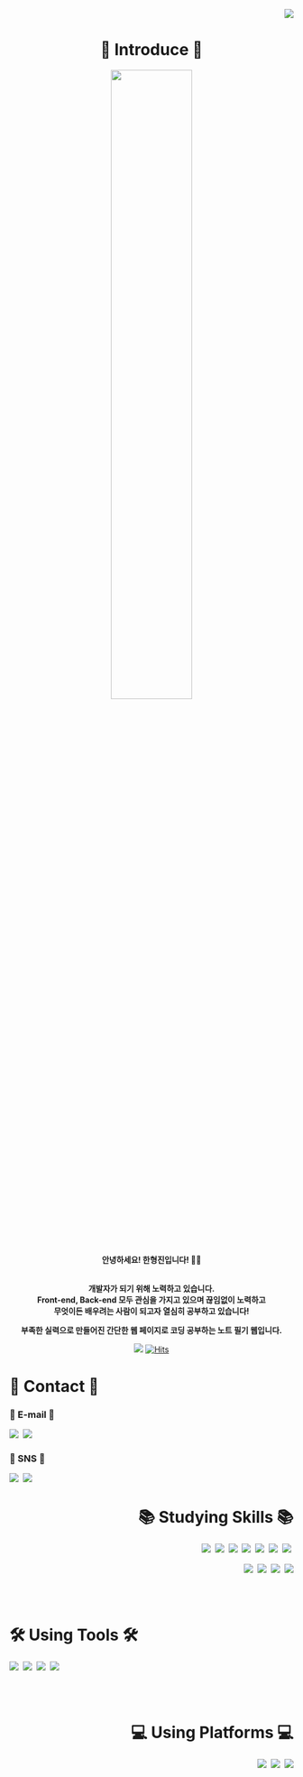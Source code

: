 <p align="right">
 <img src="https://capsule-render.vercel.app/api?type=slice&color=424242&height=300&section=header&text=Hello,%20World!&fontSize=90&fontAlign=60&fontAlignY=37.5&fontColor=FFFFFF&desc=😁HyungJin's GitHub Profile&descAlign=78&descAlignY=55&animation=twinkling&rotate=19.5">
</p>

<div align=center>

 # 👋 Introduce 👋
 
 <img src="https://user-images.githubusercontent.com/104360734/172914566-d48bc407-5401-441d-b049-ae66019d93d4.gif" width="53.5%" height="53.5%">
 
 <b>안녕하세요! 한형진입니다! 🙋‍♂️
  
 <br>개발자가 되기 위해 노력하고 있습니다.
 <br>Front-end, Back-end 모두 관심을 가지고 있으며 끊임없이 노력하고
 <br>무엇이든 배우려는 사람이 되고자 열심히 공부하고 있습니다!
 
 부족한 실력으로 만들어진 간단한 웹 페이지로 코딩 공부하는 노트 필기 웹입니다.</b>
 
 <a href='https://hyungjinhan.github.io/Study-Coding-Memo/index.html' target="_blank"> <img src="https://img.shields.io/badge/HyungJin's Coding Note-181717?style=flat-square&logo=GitHub&logoColor=white"></a>
 [![Hits](https://hits.seeyoufarm.com/api/count/incr/badge.svg?url=https%3A%2F%2Fgithub.com%2FHyungJinHan&count_bg=7B7B7B&title_bg=%23181717&icon=GitHub&icon_color=E7E7E7&title=Click👍&edge_flat=true)](https://github.com/HyungJinHan)<br>
 
 </div>
 
 # 👋 Contact 👋
 
 ### 📧 E-mail 📧
 [<img src="https://img.shields.io/badge/han1210&#95;_36@naver.com-03C75A?style=flat-square&logo=Naver&logoColor=white">](https://www.naver.com/)&nbsp;
 [<img src="https://img.shields.io/badge/hhj961210@gmail.com-EA4335?style=flat-square&logo=Gmail&logoColor=white">](https://mail.google.com/mail/)
 
 ### 💬 SNS 💬
 [<img src="https://img.shields.io/badge/한형진-1877F2?style=flat-square&logo=Facebook&logoColor=white">](https://www.facebook.com/)&nbsp;
 [<img src="https://img.shields.io/badge/han1210&#95;_36@naver.com-FFCD00?style=flat-square&logo=KakaoTalk&logoColor=424242">](https://www.kakaocorp.com/page/service/service/KakaoTalk)

 <div align=right>

 # 📚 Studying Skills 📚
 
 <!--[![Top Langs](https://github-readme-stats.vercel.app/api/top-langs/?username=HyungJinHan&layout=compact&theme=nord)](https://github.com/anuraghazra/github-readme-stats)-->
 
 <img src="https://img.shields.io/badge/HTML5-E34F26?style=flat-square&logo=HTML5&logoColor=white">&nbsp;
 <img src="https://img.shields.io/badge/CSS3-1572B6?style=flat-square&logo=CSS3&logoColor=white">&nbsp;
 <img src="https://img.shields.io/badge/JavaScript-F7DF1E?style=flat-square&logo=JavaScript&logoColor=424242">&nbsp;
 <img src="https://img.shields.io/badge/Java-007396?style=flat-square&logo=Java&logoColor=white">&nbsp;
 <img src="https://img.shields.io/badge/Python-3776AB?style=flat-square&logo=Python&logoColor=white">&nbsp;
 <img src="https://img.shields.io/badge/Ruby-CC342D?style=flat-square&logo=Ruby&logoColor=white">&nbsp;
 <img src="https://img.shields.io/badge/PHP-777BB4?style=flat-square&logo=PHP&logoColor=white">&nbsp;
 <br><br><img src="https://img.shields.io/badge/C-A8B9CC?style=flat-square&logo=C&logoColor=424242">&nbsp;
 <img src="https://img.shields.io/badge/C++-00599C?style=flat-square&logo=Cplusplus&logoColor=white">&nbsp;
 <img src="https://img.shields.io/badge/Node.js-339933?style=flat-square&logo=Node.js&logoColor=white">&nbsp;
 <img src="https://img.shields.io/badge/jQuery-0769AD?style=flat-square&logo=jQuery&logoColor=white">
 
 <br><br>
 
 </div>
 
 # 🛠️ Using Tools 🛠️
 
 [<img src="https://img.shields.io/badge/Atom-66595C?style=flat-square&logo=Atom&logoColor=white">](https://atom.io/)&nbsp;
 [<img src="https://img.shields.io/badge/Eclipse IDE-2C2255?style=flat-square&logo=Eclipse IDE&logoColor=white">](https://www.eclipse.org/downloads/)&nbsp;
 [<img src="https://img.shields.io/badge/Visual Studio-5C2D91?style=flat-square&logo=Visual Studio&logoColor=white">](https://visualstudio.microsoft.com/ko/vs/)&nbsp;
 [<img src="https://img.shields.io/badge/Visual Studio Code-007ACC?style=flat-square&logo=Visual Studio Code&logoColor=white">](https://code.visualstudio.com/?wt.mc_id=DX_841432)
 
 <br><br>
 
 <div align=right>
 
 # 💻 Using Platforms 💻
 
 <img src="https://img.shields.io/badge/Windows-0078D6?style=flat-square&logo=Windows&logoColor=white">&nbsp;
 <img src="https://img.shields.io/badge/Android-3DDC84?style=flat-square&logo=Android&logoColor=white"/>&nbsp;
 <img src="https://img.shields.io/badge/Google Chrome-4285F4?style=flat-square&logo=Google Chrome&logoColor=white">
 </div>

<!-- <p align="left">
 <img src="https://capsule-render.vercel.app/api?type=slice&color=424242&height=300&section=footer&text=See Ya,%20World!&fontSize=90&fontAlign=45&fontAlignY=66&fontColor=FFFFFF&desc=HyungJin's GitHub Profile&descAlign=66&descAlignY=45.5&animation=twinkling&rotate=19.5">
</p> -->
